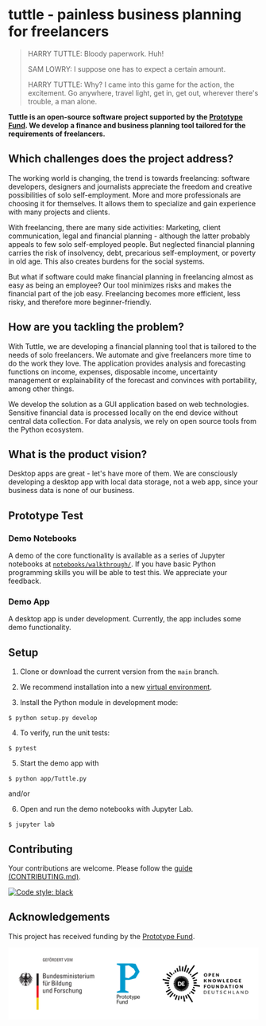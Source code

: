 # tuttle - painless business planning for freelancers

> HARRY TUTTLE: Bloody paperwork. Huh!
>
> SAM LOWRY: I suppose one has to expect a certain amount.
>
> HARRY TUTTLE: Why? I came into this game for the action, the excitement. Go anywhere, travel light, get in, get out, wherever there's trouble, a man alone.


**Tuttle is an open-source software project supported by the [Prototype Fund](https://prototypefund.de/en/about-2/). We develop a finance and business planning tool tailored for the requirements of freelancers.**


## Which challenges does the project address?

The working world is changing, the trend is towards freelancing: software developers, designers and journalists appreciate the freedom and creative possibilities of solo self-employment. More and more professionals are choosing it for themselves. It allows them to specialize and gain experience with many projects and clients.

With freelancing, there are many side activities: Marketing, client communication, legal and financial planning - although the latter probably appeals to few solo self-employed people. But neglected financial planning carries the risk of insolvency, debt, precarious self-employment, or poverty in old age. This also creates burdens for the social systems.

But what if software could make financial planning in freelancing almost as easy as being an employee? Our tool minimizes risks and makes the financial part of the job easy. Freelancing becomes more efficient, less risky, and therefore more beginner-friendly.

## How are you tackling the problem?

With Tuttle, we are developing a financial planning tool that is tailored to the needs of solo freelancers. We automate and give freelancers more time to do the work they love.
The application provides analysis and forecasting functions on income, expenses, disposable income, uncertainty management or explainability of the forecast and convinces with portability, among other things.

We develop the solution as a GUI application based on web technologies. Sensitive financial data is processed locally on the end device without central data collection. For data analysis, we rely on open source tools from the Python ecosystem.


## What is the product vision?

Desktop apps are great - let's have more of them. We are consciously developing a desktop app with local data storage, not a web app, since your business data is none of our business.


## Prototype Test

### Demo Notebooks

A demo of the core functionality is available as a series of Jupyter notebooks at [`notebooks/walkthrough/`](https://github.com/tuttle-dev/tuttle/tree/main/notebooks/walkthrough). If you have basic Python programming skills you will be able to test this. We appreciate your feedback.

### Demo App

A desktop app is under development. Currently, the app includes some demo functionality.

## Setup

1. Clone or download the current version from the `main` branch.

2. We recommend installation into a new [virtual environment](https://calmcode.io/virtualenv/intro.html).

3. Install the Python module in development mode:

```shell
$ python setup.py develop
```

4. To verify, run the unit tests:

```shell
$ pytest
```

5. Start the demo app with

```shell
$ python app/Tuttle.py
```

and/or

6. Open and run the demo notebooks with Jupyter Lab.

```shell
$ jupyter lab
```



## Contributing

Your contributions are welcome. Please follow the [guide (CONTRIBUTING.md)](https://github.com/tuttle-dev/tuttle/blob/main/CONTRIBUTING.md).

[![Code style: black](https://img.shields.io/badge/code%20style-black-000000.svg)](https://github.com/psf/black)



## Acknowledgements

This project has received funding by the [Prototype Fund](https://prototypefund.de).

![](https://raw.githubusercontent.com/openandroidinstaller-dev/openandroidinstaller/main/resources/pf_funding_logos.svg)
